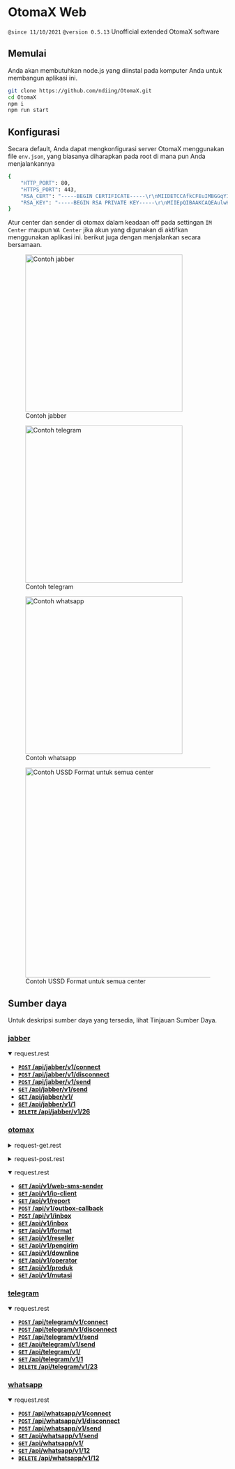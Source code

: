 # OtomaX Web
<code>@since 11/10/2021</code>
<code>@version 0.5.13</code>
Unofficial extended OtomaX software
## Memulai
Anda akan membutuhkan node.js yang diinstal pada komputer Anda untuk membangun aplikasi ini.
```bash
git clone https://github.com/ndiing/OtomaX.git
cd OtomaX
npm i
npm run start
```
## Konfigurasi
Secara default, Anda dapat mengkonfigurasi server OtomaX menggunakan file `env.json`, yang biasanya diharapkan pada root di mana pun Anda menjalankannya
```bash
{
    "HTTP_PORT": 80,
    "HTTPS_PORT": 443,
    "RSA_CERT": "-----BEGIN CERTIFICATE-----\r\nMIIDETCCAfkCFEuIMBGGqYIF/qfI4bIokhM/Wa0fMA0GCSqGSIb3DQEBCwUAMEUx\r\nCzAJBgNVBAYTAkFVMRMwEQYDVQQIDApTb21lLVN0YXRlMSEwHwYDVQQKDBhJbnRl\r\ncm5ldCBXaWRnaXRzIFB0eSBMdGQwHhcNMjExMTAxMjE1ODE4WhcNNDkwMzE4MjE1\r\nODE4WjBFMQswCQYDVQQGEwJBVTETMBEGA1UECAwKU29tZS1TdGF0ZTEhMB8GA1UE\r\nCgwYSW50ZXJuZXQgV2lkZ2l0cyBQdHkgTHRkMIIBIjANBgkqhkiG9w0BAQEFAAOC\r\nAQ8AMIIBCgKCAQEAulwHTUoSZLw35+4fAYllddDM6xEqdg70xV6xMGgkH8UmZkMV\r\nOOZ8ojPx+x3nI7Ao9K5MdKLV4XnkO2Xya07VP0PwniLiEj9/iPHJsI+vZ/FxoV0k\r\npd/GdF/IqgWhrEyMM2fQUvKisHa3Zq+m5ghr66v/7MR2u7L2jJEx9aKwoFRg4Pez\r\nH7BY9cWjwURjDyBiB+NAgXJyfr6C6nNSiuwXdgbL2qC+cxOAm59lQzsgNh+NpCEd\r\n1tdvAAKiBF6fwmmZKrXWUchNJ34KdQVdiKrQu6AAIxGNw6BBNdAVbw+33rERzM1u\r\nThFNeiYn+eAgrYR1r77gLDaPrHL3JPT2IFTTlQIDAQABMA0GCSqGSIb3DQEBCwUA\r\nA4IBAQBSi71wCBK6S1aMIo/M0r7o9qJzY0peoy1xkIZ3JyFLq5zt1s6pkfeUwng6\r\nJIRc9/mm9WgEmwmALtzlfZtZx12y4KoD2Mc2NNKHWB23e4HUg5iWr6Dhx57vWncg\r\niR9lkBIFeWhYLKzQuD7FhMDs+OPAfol2JO4c3f+ed9idQTX8rY2qPfVJO8alzRTF\r\nY4B8P+39yDAw5QGJW7CEAlfW5Tg/wlI/EThtI4tGie3nifjO07nWdJ57YTvbam4R\r\nH/6BJh37Rjg5g+lI8Weidxz+OpiEVFlUMWwSMTVSChHjjgrp43gXHJL8bFyI9IIa\r\nq34CrnEG7PW+9wAUaSYOhZ8N5qN5\r\n-----END CERTIFICATE-----\r\n",
    "RSA_KEY": "-----BEGIN RSA PRIVATE KEY-----\r\nMIIEpQIBAAKCAQEAulwHTUoSZLw35+4fAYllddDM6xEqdg70xV6xMGgkH8UmZkMV\r\nOOZ8ojPx+x3nI7Ao9K5MdKLV4XnkO2Xya07VP0PwniLiEj9/iPHJsI+vZ/FxoV0k\r\npd/GdF/IqgWhrEyMM2fQUvKisHa3Zq+m5ghr66v/7MR2u7L2jJEx9aKwoFRg4Pez\r\nH7BY9cWjwURjDyBiB+NAgXJyfr6C6nNSiuwXdgbL2qC+cxOAm59lQzsgNh+NpCEd\r\n1tdvAAKiBF6fwmmZKrXWUchNJ34KdQVdiKrQu6AAIxGNw6BBNdAVbw+33rERzM1u\r\nThFNeiYn+eAgrYR1r77gLDaPrHL3JPT2IFTTlQIDAQABAoIBAD1KWxRuUhJTXMeo\r\npwXoXDgdTefZo29kh9gJxpi3B3pzaqejVG18UG1ATEtckFJKc43VbUvG6jTX09o9\r\nMzdbnALMo2w+6L87pwQxETZCa1vyKn75lT4AlNJdVi+k3oE+Q7X8ZKWDK0KCKNta\r\n1bc9+dBupyMFkk81EqU0c4vnz9NKnUY627zNyXNM0FT2arzkxWQhCtp0LmtgrOQi\r\nj0bkFpNzBHnefP+JJRAjygFyzcQo+DpsNcwqyZrY8kyQeSOSl7df8Luh4/gwjERX\r\nWhGbsZPhCKZ29Se4wOaKYphW144NyZdtSspD+ml1xU/bJW/RFe6vTS9Hcr/ZcBhw\r\nK5l4XwECgYEA3vJUmXuoTnqrGAKRplNyaDTw+0yQuzExAFFc8DAqOGH+lIXfmPPC\r\n59ZvBySYtqo9G8GmN/9h5mgCNsdcWZoeaeLEK4Wfb6vTcbHzi02EcpOPLWYK/u1Y\r\n0lnwRLIZyQzcyBdAo95f5eC1bWfhSY/+4Jbbg3eHuTpUIC0VISfmVmECgYEA1f0U\r\nATObpaeduLDRGUm8cFjkRHPRe0HgXKcb5vUex+A0frnXXsTFS2MlFSfRVhqdh2/i\r\nWFtJ2iWF7ZuQx5H6zwFZr5nXM+Bg4bmATCyXYGsRvkq5gOiwj+jUL6C/TJ1dI/8n\r\nbbqCh4glIirNJ5tv5dEoxhKr0g9AvN0ftO4fYbUCgYEA2RzJAkcIGpUfNVybFozB\r\nJ3YXD8L6VzGKdLLHfSiKlSnpUB4nJ76LGlca/KvJBGo45GTrSDEt18GGFm6DIscR\r\nwzAQtgmEwK1mVpxjfk9ZInNMxXtQTf45t2/aqit/LOmXwEvUqUCPxz/Trt2w6YCP\r\nR4vh7d9jjyCceFEu+IDwsUECgYEA1IhGjSb3ySDgOqaLF0Wv/hmbpg0uGvCD6SIk\r\nSVBdYQFiwhbMPJjMp6JyGz/v30gR+4l5Um5gvGSWTzc6JazsYRsjO5BdOG37a1W1\r\ngnKrap0NA2XuNoVlj5kc3a0XMv38mxr5yzb6G6hx0SyXlGYCTkxd5dR3iOuTTcGF\r\nk0sKKh0CgYEAmrGW6Zm4VX1gvDH2CI96Hci7RYk5bBjrb/AHKp8Y7ha7dUPrEh+k\r\n83sM2n1gWlec3Wn5M6rYFt55HvTKKo85LQ/wv1XzqE5c1J2WBEFbiwHCuCgP1M4t\r\nXEEosqNVAqia/1mm3jFgeC4UTCoTr+c/w7+WyVxiZaW1Ahoh3z0LLMU=\r\n-----END RSA PRIVATE KEY-----\r\n"
}
```
Atur center dan sender di otomax dalam keadaan off pada settingan `IM Center` maupun `WA Center` jika akun yang digunakan di aktifkan menggunakan aplikasi ini. berikut juga dengan menjalankan secara bersamaan.
<p>
<figure>
    <img src="https://raw.githubusercontent.com/ndiing/OtomaX/main/docs/images/jabber-center.png" height="360" alt="Contoh jabber">
    <figcaption>Contoh jabber</figcaption>
</figure>
</p>
<p>
<figure>
    <img src="https://raw.githubusercontent.com/ndiing/OtomaX/main/docs/images/telegram-center.png" height="360" alt="Contoh telegram">
    <figcaption>Contoh telegram</figcaption>
</figure>
</p>
<p>
<figure>
    <img src="https://raw.githubusercontent.com/ndiing/OtomaX/main/docs/images/whatsapp-center.png" width="360" alt="Contoh whatsapp">
    <figcaption>Contoh whatsapp</figcaption>
</figure>
</p>
<p>
<figure>
    <img src="https://raw.githubusercontent.com/ndiing/OtomaX/main/docs/images/ussd-format.jpeg" height="480" alt="Contoh USSD Format untuk semua center">
    <figcaption>Contoh USSD Format untuk semua center</figcaption>
</figure>
</p>

## Sumber daya
Untuk deskripsi sumber daya yang tersedia, lihat Tinjauan Sumber Daya.
### [jabber][]

<p>
    <details open>
        <summary>request.rest</summary>
<p>

- **[<code>POST</code> /api/jabber/v1/connect](./docs/jabber/post-api-jabber-v1-connect.md)**
- **[<code>POST</code> /api/jabber/v1/disconnect](./docs/jabber/post-api-jabber-v1-disconnect.md)**
- **[<code>POST</code> /api/jabber/v1/send](./docs/jabber/post-api-jabber-v1-send.md)**
- **[<code>GET</code> /api/jabber/v1/send](./docs/jabber/get-api-jabber-v1-send.md)**
- **[<code>GET</code> /api/jabber/v1/](./docs/jabber/get-api-jabber-v1.md)**
- **[<code>GET</code> /api/jabber/v1/1](./docs/jabber/get-api-jabber-v1-1.md)**
- **[<code>DELETE</code> /api/jabber/v1/26](./docs/jabber/delete-api-jabber-v1-26.md)**

</p>
    </details>
</p>

### [otomax][]

<p>
    <details >
        <summary>request-get.rest</summary>
<p>

- **[<code>GET</code> /api/v1/aktifkan-dl](./docs/otomax/get-api-v1-aktifkan-dl.md)**
- **[<code>GET</code> /api/v1/batal-transaksi](./docs/otomax/get-api-v1-batal-transaksi.md)**
- **[<code>GET</code> /api/v1/batal-transfer-saldo](./docs/otomax/get-api-v1-batal-transfer-saldo.md)**
- **[<code>GET</code> /api/v1/cek-harga](./docs/otomax/get-api-v1-cek-harga.md)**
- **[<code>GET</code> /api/v1/cek-markup](./docs/otomax/get-api-v1-cek-markup.md)**
- **[<code>GET</code> /api/v1/cek-markup-produk](./docs/otomax/get-api-v1-cek-markup-produk.md)**
- **[<code>GET</code> /api/v1/cek-markup-produk2](./docs/otomax/get-api-v1-cek-markup-produk2.md)**
- **[<code>GET</code> /api/v1/cek-mutasi](./docs/otomax/get-api-v1-cek-mutasi.md)**
- **[<code>GET</code> /api/v1/cek-mutasi2](./docs/otomax/get-api-v1-cek-mutasi2.md)**
- **[<code>GET</code> /api/v1/cek-oid](./docs/otomax/get-api-v1-cek-oid.md)**
- **[<code>GET</code> /api/v1/cek-saldo](./docs/otomax/get-api-v1-cek-saldo.md)**
- **[<code>GET</code> /api/v1/cek-saldo-dl](./docs/otomax/get-api-v1-cek-saldo-dl.md)**
- **[<code>GET</code> /api/v1/cek-status-transaksi](./docs/otomax/get-api-v1-cek-status-transaksi.md)**
- **[<code>GET</code> /api/v1/cek-status-transaksi2](./docs/otomax/get-api-v1-cek-status-transaksi2.md)**
- **[<code>GET</code> /api/v1/cek-status-transaksi3](./docs/otomax/get-api-v1-cek-status-transaksi3.md)**
- **[<code>GET</code> /api/v1/cek-transaksi-akhir](./docs/otomax/get-api-v1-cek-transaksi-akhir.md)**
- **[<code>GET</code> /api/v1/daftar-dl](./docs/otomax/get-api-v1-daftar-dl.md)**
- **[<code>GET</code> /api/v1/daftar-dl2](./docs/otomax/get-api-v1-daftar-dl2.md)**
- **[<code>GET</code> /api/v1/daftar-dl3](./docs/otomax/get-api-v1-daftar-dl3.md)**
- **[<code>GET</code> /api/v1/daftar-non-member](./docs/otomax/get-api-v1-daftar-non-member.md)**
- **[<code>GET</code> /api/v1/hapus-gtalk](./docs/otomax/get-api-v1-hapus-gtalk.md)**
- **[<code>GET</code> /api/v1/hapus-gtalk2](./docs/otomax/get-api-v1-hapus-gtalk2.md)**
- **[<code>GET</code> /api/v1/hapus-markup-produk](./docs/otomax/get-api-v1-hapus-markup-produk.md)**
- **[<code>GET</code> /api/v1/hapus-markup-produk2](./docs/otomax/get-api-v1-hapus-markup-produk2.md)**
- **[<code>GET</code> /api/v1/hapus-markup-produk3](./docs/otomax/get-api-v1-hapus-markup-produk3.md)**
- **[<code>GET</code> /api/v1/hapus-nomor](./docs/otomax/get-api-v1-hapus-nomor.md)**
- **[<code>GET</code> /api/v1/hapus-nomor2](./docs/otomax/get-api-v1-hapus-nomor2.md)**
- **[<code>GET</code> /api/v1/hapus-wa](./docs/otomax/get-api-v1-hapus-wa.md)**
- **[<code>GET</code> /api/v1/hapus-ym](./docs/otomax/get-api-v1-hapus-ym.md)**
- **[<code>GET</code> /api/v1/hapus-ym2](./docs/otomax/get-api-v1-hapus-ym2.md)**
- **[<code>GET</code> /api/v1/laporan-mutasi](./docs/otomax/get-api-v1-laporan-mutasi.md)**
- **[<code>GET</code> /api/v1/laporan-transaksi](./docs/otomax/get-api-v1-laporan-transaksi.md)**
- **[<code>GET</code> /api/v1/lihat-hadiah-poin](./docs/otomax/get-api-v1-lihat-hadiah-poin.md)**
- **[<code>GET</code> /api/v1/list-dl](./docs/otomax/get-api-v1-list-dl.md)**
- **[<code>GET</code> /api/v1/list-dl2](./docs/otomax/get-api-v1-list-dl2.md)**
- **[<code>GET</code> /api/v1/list-pengirim](./docs/otomax/get-api-v1-list-pengirim.md)**
- **[<code>GET</code> /api/v1/list-pengirim-gtalk](./docs/otomax/get-api-v1-list-pengirim-gtalk.md)**
- **[<code>GET</code> /api/v1/list-pengirim-gtalk2](./docs/otomax/get-api-v1-list-pengirim-gtalk2.md)**
- **[<code>GET</code> /api/v1/list-pengirim-sms](./docs/otomax/get-api-v1-list-pengirim-sms.md)**
- **[<code>GET</code> /api/v1/list-pengirim-sms2](./docs/otomax/get-api-v1-list-pengirim-sms2.md)**
- **[<code>GET</code> /api/v1/list-pengirim-ym](./docs/otomax/get-api-v1-list-pengirim-ym.md)**
- **[<code>GET</code> /api/v1/list-pengirim-ym2](./docs/otomax/get-api-v1-list-pengirim-ym2.md)**
- **[<code>GET</code> /api/v1/non-aktifkan-dl](./docs/otomax/get-api-v1-non-aktifkan-dl.md)**
- **[<code>GET</code> /api/v1/reset-pin](./docs/otomax/get-api-v1-reset-pin.md)**
- **[<code>GET</code> /api/v1/tambah-gtalk](./docs/otomax/get-api-v1-tambah-gtalk.md)**
- **[<code>GET</code> /api/v1/tambah-gtalk2](./docs/otomax/get-api-v1-tambah-gtalk2.md)**
- **[<code>GET</code> /api/v1/tambah-nomor](./docs/otomax/get-api-v1-tambah-nomor.md)**
- **[<code>GET</code> /api/v1/tambah-nomor2](./docs/otomax/get-api-v1-tambah-nomor2.md)**
- **[<code>GET</code> /api/v1/tambah-wa](./docs/otomax/get-api-v1-tambah-wa.md)**
- **[<code>GET</code> /api/v1/tambah-ym](./docs/otomax/get-api-v1-tambah-ym.md)**
- **[<code>GET</code> /api/v1/tambah-ym2](./docs/otomax/get-api-v1-tambah-ym2.md)**
- **[<code>GET</code> /api/v1/tiket-deposit](./docs/otomax/get-api-v1-tiket-deposit.md)**
- **[<code>GET</code> /api/v1/transaksi](./docs/otomax/get-api-v1-transaksi.md)**
- **[<code>GET</code> /api/v1/transaksi10](./docs/otomax/get-api-v1-transaksi10.md)**
- **[<code>GET</code> /api/v1/transaksi11](./docs/otomax/get-api-v1-transaksi11.md)**
- **[<code>GET</code> /api/v1/transaksi12](./docs/otomax/get-api-v1-transaksi12.md)**
- **[<code>GET</code> /api/v1/transaksi13](./docs/otomax/get-api-v1-transaksi13.md)**
- **[<code>GET</code> /api/v1/transaksi14](./docs/otomax/get-api-v1-transaksi14.md)**
- **[<code>GET</code> /api/v1/transaksi15](./docs/otomax/get-api-v1-transaksi15.md)**
- **[<code>GET</code> /api/v1/transaksi16](./docs/otomax/get-api-v1-transaksi16.md)**
- **[<code>GET</code> /api/v1/transaksi17](./docs/otomax/get-api-v1-transaksi17.md)**
- **[<code>GET</code> /api/v1/transaksi18](./docs/otomax/get-api-v1-transaksi18.md)**
- **[<code>GET</code> /api/v1/transaksi19](./docs/otomax/get-api-v1-transaksi19.md)**
- **[<code>GET</code> /api/v1/transaksi2](./docs/otomax/get-api-v1-transaksi2.md)**
- **[<code>GET</code> /api/v1/transaksi20](./docs/otomax/get-api-v1-transaksi20.md)**
- **[<code>GET</code> /api/v1/transaksi21](./docs/otomax/get-api-v1-transaksi21.md)**
- **[<code>GET</code> /api/v1/transaksi22](./docs/otomax/get-api-v1-transaksi22.md)**
- **[<code>GET</code> /api/v1/transaksi23](./docs/otomax/get-api-v1-transaksi23.md)**
- **[<code>GET</code> /api/v1/transaksi24](./docs/otomax/get-api-v1-transaksi24.md)**
- **[<code>GET</code> /api/v1/transaksi25](./docs/otomax/get-api-v1-transaksi25.md)**
- **[<code>GET</code> /api/v1/transaksi26](./docs/otomax/get-api-v1-transaksi26.md)**
- **[<code>GET</code> /api/v1/transaksi27](./docs/otomax/get-api-v1-transaksi27.md)**
- **[<code>GET</code> /api/v1/transaksi28](./docs/otomax/get-api-v1-transaksi28.md)**
- **[<code>GET</code> /api/v1/transaksi29](./docs/otomax/get-api-v1-transaksi29.md)**
- **[<code>GET</code> /api/v1/transaksi3](./docs/otomax/get-api-v1-transaksi3.md)**
- **[<code>GET</code> /api/v1/transaksi4](./docs/otomax/get-api-v1-transaksi4.md)**
- **[<code>GET</code> /api/v1/transaksi5](./docs/otomax/get-api-v1-transaksi5.md)**
- **[<code>GET</code> /api/v1/transaksi6](./docs/otomax/get-api-v1-transaksi6.md)**
- **[<code>GET</code> /api/v1/transaksi7](./docs/otomax/get-api-v1-transaksi7.md)**
- **[<code>GET</code> /api/v1/transaksi8](./docs/otomax/get-api-v1-transaksi8.md)**
- **[<code>GET</code> /api/v1/transaksi9](./docs/otomax/get-api-v1-transaksi9.md)**
- **[<code>GET</code> /api/v1/transaksi-bebas-dobel](./docs/otomax/get-api-v1-transaksi-bebas-dobel.md)**
- **[<code>GET</code> /api/v1/transfer-saldo](./docs/otomax/get-api-v1-transfer-saldo.md)**
- **[<code>GET</code> /api/v1/transfer-saldo-lintas](./docs/otomax/get-api-v1-transfer-saldo-lintas.md)**
- **[<code>GET</code> /api/v1/tukar-komisi](./docs/otomax/get-api-v1-tukar-komisi.md)**
- **[<code>GET</code> /api/v1/tukar-komisi2](./docs/otomax/get-api-v1-tukar-komisi2.md)**
- **[<code>GET</code> /api/v1/tukar-poin](./docs/otomax/get-api-v1-tukar-poin.md)**
- **[<code>GET</code> /api/v1/ubah-alamat-ip](./docs/otomax/get-api-v1-ubah-alamat-ip.md)**
- **[<code>GET</code> /api/v1/ubah-level](./docs/otomax/get-api-v1-ubah-level.md)**
- **[<code>GET</code> /api/v1/ubah-markup](./docs/otomax/get-api-v1-ubah-markup.md)**
- **[<code>GET</code> /api/v1/ubah-markup-produk](./docs/otomax/get-api-v1-ubah-markup-produk.md)**
- **[<code>GET</code> /api/v1/ubah-markup-produk2](./docs/otomax/get-api-v1-ubah-markup-produk2.md)**
- **[<code>GET</code> /api/v1/ubah-nama](./docs/otomax/get-api-v1-ubah-nama.md)**
- **[<code>GET</code> /api/v1/ubah-oid](./docs/otomax/get-api-v1-ubah-oid.md)**
- **[<code>GET</code> /api/v1/ubah-password-ip](./docs/otomax/get-api-v1-ubah-password-ip.md)**
- **[<code>GET</code> /api/v1/ubah-pin](./docs/otomax/get-api-v1-ubah-pin.md)**
- **[<code>GET</code> /api/v1/ubah-report-url](./docs/otomax/get-api-v1-ubah-report-url.md)**

</p>
    </details>
</p>


<p>
    <details >
        <summary>request-post.rest</summary>
<p>

- **[<code>POST</code> /api/v1/cek-saldo-dl](./docs/otomax/post-api-v1-cek-saldo-dl.md)**
- **[<code>POST</code> /api/v1/transaksi](./docs/otomax/post-api-v1-transaksi.md)**
- **[<code>POST</code> /api/v1/transaksi14](./docs/otomax/post-api-v1-transaksi14.md)**
- **[<code>POST</code> /api/v1/cek-saldo](./docs/otomax/post-api-v1-cek-saldo.md)**
- **[<code>POST</code> /api/v1/ubah-alamat-ip](./docs/otomax/post-api-v1-ubah-alamat-ip.md)**
- **[<code>POST</code> /api/v1/laporan-transaksi](./docs/otomax/post-api-v1-laporan-transaksi.md)**
- **[<code>POST</code> /api/v1/cek-harga](./docs/otomax/post-api-v1-cek-harga.md)**
- **[<code>POST</code> /api/v1/ubah-pin](./docs/otomax/post-api-v1-ubah-pin.md)**
- **[<code>POST</code> /api/v1/aktifkan-dl](./docs/otomax/post-api-v1-aktifkan-dl.md)**
- **[<code>POST</code> /api/v1/list-pengirim-sms2](./docs/otomax/post-api-v1-list-pengirim-sms2.md)**
- **[<code>POST</code> /api/v1/transfer-saldo](./docs/otomax/post-api-v1-transfer-saldo.md)**
- **[<code>POST</code> /api/v1/batal-transaksi](./docs/otomax/post-api-v1-batal-transaksi.md)**
- **[<code>POST</code> /api/v1/list-pengirim-sms](./docs/otomax/post-api-v1-list-pengirim-sms.md)**
- **[<code>POST</code> /api/v1/tiket-deposit](./docs/otomax/post-api-v1-tiket-deposit.md)**
- **[<code>POST</code> /api/v1/list-dl](./docs/otomax/post-api-v1-list-dl.md)**
- **[<code>POST</code> /api/v1/cek-status-transaksi](./docs/otomax/post-api-v1-cek-status-transaksi.md)**
- **[<code>POST</code> /api/v1/tukar-poin](./docs/otomax/post-api-v1-tukar-poin.md)**
- **[<code>POST</code> /api/v1/daftar-non-member](./docs/otomax/post-api-v1-daftar-non-member.md)**
- **[<code>POST</code> /api/v1/batal-transfer-saldo](./docs/otomax/post-api-v1-batal-transfer-saldo.md)**
- **[<code>POST</code> /api/v1/cek-markup](./docs/otomax/post-api-v1-cek-markup.md)**
- **[<code>POST</code> /api/v1/cek-markup-produk](./docs/otomax/post-api-v1-cek-markup-produk.md)**
- **[<code>POST</code> /api/v1/cek-markup-produk2](./docs/otomax/post-api-v1-cek-markup-produk2.md)**
- **[<code>POST</code> /api/v1/cek-mutasi](./docs/otomax/post-api-v1-cek-mutasi.md)**
- **[<code>POST</code> /api/v1/cek-mutasi2](./docs/otomax/post-api-v1-cek-mutasi2.md)**
- **[<code>POST</code> /api/v1/cek-oid](./docs/otomax/post-api-v1-cek-oid.md)**
- **[<code>POST</code> /api/v1/cek-status-transaksi2](./docs/otomax/post-api-v1-cek-status-transaksi2.md)**
- **[<code>POST</code> /api/v1/cek-status-transaksi3](./docs/otomax/post-api-v1-cek-status-transaksi3.md)**
- **[<code>POST</code> /api/v1/cek-transaksi-akhir](./docs/otomax/post-api-v1-cek-transaksi-akhir.md)**
- **[<code>POST</code> /api/v1/daftar-dl](./docs/otomax/post-api-v1-daftar-dl.md)**
- **[<code>POST</code> /api/v1/daftar-dl2](./docs/otomax/post-api-v1-daftar-dl2.md)**
- **[<code>POST</code> /api/v1/daftar-dl3](./docs/otomax/post-api-v1-daftar-dl3.md)**
- **[<code>POST</code> /api/v1/hapus-gtalk](./docs/otomax/post-api-v1-hapus-gtalk.md)**
- **[<code>POST</code> /api/v1/hapus-gtalk2](./docs/otomax/post-api-v1-hapus-gtalk2.md)**
- **[<code>POST</code> /api/v1/hapus-markup-produk](./docs/otomax/post-api-v1-hapus-markup-produk.md)**
- **[<code>POST</code> /api/v1/hapus-markup-produk2](./docs/otomax/post-api-v1-hapus-markup-produk2.md)**
- **[<code>POST</code> /api/v1/hapus-markup-produk3](./docs/otomax/post-api-v1-hapus-markup-produk3.md)**
- **[<code>POST</code> /api/v1/hapus-nomor](./docs/otomax/post-api-v1-hapus-nomor.md)**
- **[<code>POST</code> /api/v1/hapus-nomor2](./docs/otomax/post-api-v1-hapus-nomor2.md)**
- **[<code>POST</code> /api/v1/hapus-wa](./docs/otomax/post-api-v1-hapus-wa.md)**
- **[<code>POST</code> /api/v1/hapus-ym](./docs/otomax/post-api-v1-hapus-ym.md)**
- **[<code>POST</code> /api/v1/hapus-ym2](./docs/otomax/post-api-v1-hapus-ym2.md)**
- **[<code>POST</code> /api/v1/laporan-mutasi](./docs/otomax/post-api-v1-laporan-mutasi.md)**
- **[<code>POST</code> /api/v1/lihat-hadiah-poin](./docs/otomax/post-api-v1-lihat-hadiah-poin.md)**
- **[<code>POST</code> /api/v1/list-dl2](./docs/otomax/post-api-v1-list-dl2.md)**
- **[<code>POST</code> /api/v1/list-pengirim](./docs/otomax/post-api-v1-list-pengirim.md)**
- **[<code>POST</code> /api/v1/list-pengirim-gtalk](./docs/otomax/post-api-v1-list-pengirim-gtalk.md)**
- **[<code>POST</code> /api/v1/list-pengirim-gtalk2](./docs/otomax/post-api-v1-list-pengirim-gtalk2.md)**
- **[<code>POST</code> /api/v1/list-pengirim-ym](./docs/otomax/post-api-v1-list-pengirim-ym.md)**
- **[<code>POST</code> /api/v1/list-pengirim-ym2](./docs/otomax/post-api-v1-list-pengirim-ym2.md)**
- **[<code>POST</code> /api/v1/non-aktifkan-dl](./docs/otomax/post-api-v1-non-aktifkan-dl.md)**
- **[<code>POST</code> /api/v1/reset-pin](./docs/otomax/post-api-v1-reset-pin.md)**
- **[<code>POST</code> /api/v1/tambah-gtalk](./docs/otomax/post-api-v1-tambah-gtalk.md)**
- **[<code>POST</code> /api/v1/tambah-gtalk2](./docs/otomax/post-api-v1-tambah-gtalk2.md)**
- **[<code>POST</code> /api/v1/tambah-nomor](./docs/otomax/post-api-v1-tambah-nomor.md)**
- **[<code>POST</code> /api/v1/tambah-nomor2](./docs/otomax/post-api-v1-tambah-nomor2.md)**
- **[<code>POST</code> /api/v1/tambah-wa](./docs/otomax/post-api-v1-tambah-wa.md)**
- **[<code>POST</code> /api/v1/tambah-ym](./docs/otomax/post-api-v1-tambah-ym.md)**
- **[<code>POST</code> /api/v1/tambah-ym2](./docs/otomax/post-api-v1-tambah-ym2.md)**
- **[<code>POST</code> /api/v1/transaksi10](./docs/otomax/post-api-v1-transaksi10.md)**
- **[<code>POST</code> /api/v1/transaksi11](./docs/otomax/post-api-v1-transaksi11.md)**
- **[<code>POST</code> /api/v1/transaksi12](./docs/otomax/post-api-v1-transaksi12.md)**
- **[<code>POST</code> /api/v1/transaksi13](./docs/otomax/post-api-v1-transaksi13.md)**
- **[<code>POST</code> /api/v1/transaksi15](./docs/otomax/post-api-v1-transaksi15.md)**
- **[<code>POST</code> /api/v1/transaksi16](./docs/otomax/post-api-v1-transaksi16.md)**
- **[<code>POST</code> /api/v1/transaksi17](./docs/otomax/post-api-v1-transaksi17.md)**
- **[<code>POST</code> /api/v1/transaksi18](./docs/otomax/post-api-v1-transaksi18.md)**
- **[<code>POST</code> /api/v1/transaksi19](./docs/otomax/post-api-v1-transaksi19.md)**
- **[<code>POST</code> /api/v1/transaksi2](./docs/otomax/post-api-v1-transaksi2.md)**
- **[<code>POST</code> /api/v1/transaksi20](./docs/otomax/post-api-v1-transaksi20.md)**
- **[<code>POST</code> /api/v1/transaksi21](./docs/otomax/post-api-v1-transaksi21.md)**
- **[<code>POST</code> /api/v1/transaksi22](./docs/otomax/post-api-v1-transaksi22.md)**
- **[<code>POST</code> /api/v1/transaksi23](./docs/otomax/post-api-v1-transaksi23.md)**
- **[<code>POST</code> /api/v1/transaksi24](./docs/otomax/post-api-v1-transaksi24.md)**
- **[<code>POST</code> /api/v1/transaksi25](./docs/otomax/post-api-v1-transaksi25.md)**
- **[<code>POST</code> /api/v1/transaksi26](./docs/otomax/post-api-v1-transaksi26.md)**
- **[<code>POST</code> /api/v1/transaksi27](./docs/otomax/post-api-v1-transaksi27.md)**
- **[<code>POST</code> /api/v1/transaksi28](./docs/otomax/post-api-v1-transaksi28.md)**
- **[<code>POST</code> /api/v1/transaksi29](./docs/otomax/post-api-v1-transaksi29.md)**
- **[<code>POST</code> /api/v1/transaksi3](./docs/otomax/post-api-v1-transaksi3.md)**
- **[<code>POST</code> /api/v1/transaksi4](./docs/otomax/post-api-v1-transaksi4.md)**
- **[<code>POST</code> /api/v1/transaksi5](./docs/otomax/post-api-v1-transaksi5.md)**
- **[<code>POST</code> /api/v1/transaksi6](./docs/otomax/post-api-v1-transaksi6.md)**
- **[<code>POST</code> /api/v1/transaksi7](./docs/otomax/post-api-v1-transaksi7.md)**
- **[<code>POST</code> /api/v1/transaksi8](./docs/otomax/post-api-v1-transaksi8.md)**
- **[<code>POST</code> /api/v1/transaksi9](./docs/otomax/post-api-v1-transaksi9.md)**
- **[<code>POST</code> /api/v1/transaksi-bebas-dobel](./docs/otomax/post-api-v1-transaksi-bebas-dobel.md)**
- **[<code>POST</code> /api/v1/transfer-saldo-lintas](./docs/otomax/post-api-v1-transfer-saldo-lintas.md)**
- **[<code>POST</code> /api/v1/tukar-komisi](./docs/otomax/post-api-v1-tukar-komisi.md)**
- **[<code>POST</code> /api/v1/tukar-komisi2](./docs/otomax/post-api-v1-tukar-komisi2.md)**
- **[<code>POST</code> /api/v1/ubah-level](./docs/otomax/post-api-v1-ubah-level.md)**
- **[<code>POST</code> /api/v1/ubah-markup](./docs/otomax/post-api-v1-ubah-markup.md)**
- **[<code>POST</code> /api/v1/ubah-markup-produk](./docs/otomax/post-api-v1-ubah-markup-produk.md)**
- **[<code>POST</code> /api/v1/ubah-markup-produk2](./docs/otomax/post-api-v1-ubah-markup-produk2.md)**
- **[<code>POST</code> /api/v1/ubah-nama](./docs/otomax/post-api-v1-ubah-nama.md)**
- **[<code>POST</code> /api/v1/ubah-oid](./docs/otomax/post-api-v1-ubah-oid.md)**
- **[<code>POST</code> /api/v1/ubah-password-ip](./docs/otomax/post-api-v1-ubah-password-ip.md)**
- **[<code>POST</code> /api/v1/ubah-report-url](./docs/otomax/post-api-v1-ubah-report-url.md)**

</p>
    </details>
</p>


<p>
    <details open>
        <summary>request.rest</summary>
<p>

- **[<code>GET</code> /api/v1/web-sms-sender](./docs/otomax/get-api-v1-web-sms-sender.md)**
- **[<code>GET</code> /api/v1/ip-client](./docs/otomax/get-api-v1-ip-client.md)**
- **[<code>GET</code> /api/v1/report](./docs/otomax/get-api-v1-report.md)**
- **[<code>POST</code> /api/v1/outbox-callback](./docs/otomax/post-api-v1-outbox-callback.md)**
- **[<code>POST</code> /api/v1/inbox](./docs/otomax/post-api-v1-inbox.md)**
- **[<code>GET</code> /api/v1/inbox](./docs/otomax/get-api-v1-inbox.md)**
- **[<code>GET</code> /api/v1/format](./docs/otomax/get-api-v1-format.md)**
- **[<code>GET</code> /api/v1/reseller](./docs/otomax/get-api-v1-reseller.md)**
- **[<code>GET</code> /api/v1/pengirim](./docs/otomax/get-api-v1-pengirim.md)**
- **[<code>GET</code> /api/v1/downline](./docs/otomax/get-api-v1-downline.md)**
- **[<code>GET</code> /api/v1/operator](./docs/otomax/get-api-v1-operator.md)**
- **[<code>GET</code> /api/v1/produk](./docs/otomax/get-api-v1-produk.md)**
- **[<code>GET</code> /api/v1/mutasi](./docs/otomax/get-api-v1-mutasi.md)**

</p>
    </details>
</p>

### [telegram][]

<p>
    <details open>
        <summary>request.rest</summary>
<p>

- **[<code>POST</code> /api/telegram/v1/connect](./docs/telegram/post-api-telegram-v1-connect.md)**
- **[<code>POST</code> /api/telegram/v1/disconnect](./docs/telegram/post-api-telegram-v1-disconnect.md)**
- **[<code>POST</code> /api/telegram/v1/send](./docs/telegram/post-api-telegram-v1-send.md)**
- **[<code>GET</code> /api/telegram/v1/send](./docs/telegram/get-api-telegram-v1-send.md)**
- **[<code>GET</code> /api/telegram/v1/](./docs/telegram/get-api-telegram-v1.md)**
- **[<code>GET</code> /api/telegram/v1/1](./docs/telegram/get-api-telegram-v1-1.md)**
- **[<code>DELETE</code> /api/telegram/v1/23](./docs/telegram/delete-api-telegram-v1-23.md)**

</p>
    </details>
</p>

### [whatsapp][]

<p>
    <details open>
        <summary>request.rest</summary>
<p>

- **[<code>POST</code> /api/whatsapp/v1/connect](./docs/whatsapp/post-api-whatsapp-v1-connect.md)**
- **[<code>POST</code> /api/whatsapp/v1/disconnect](./docs/whatsapp/post-api-whatsapp-v1-disconnect.md)**
- **[<code>POST</code> /api/whatsapp/v1/send](./docs/whatsapp/post-api-whatsapp-v1-send.md)**
- **[<code>GET</code> /api/whatsapp/v1/send](./docs/whatsapp/get-api-whatsapp-v1-send.md)**
- **[<code>GET</code> /api/whatsapp/v1/](./docs/whatsapp/get-api-whatsapp-v1.md)**
- **[<code>GET</code> /api/whatsapp/v1/12](./docs/whatsapp/get-api-whatsapp-v1-12.md)**
- **[<code>DELETE</code> /api/whatsapp/v1/12](./docs/whatsapp/delete-api-whatsapp-v1-12.md)**

</p>
    </details>
</p>


[api.js]: https://raw.githubusercontent.com/ndiing/OtomaX/main/api/api.js/request.rest
[jabber]: https://raw.githubusercontent.com/ndiing/OtomaX/main/api/jabber/request.rest
[otomax]: https://raw.githubusercontent.com/ndiing/OtomaX/main/api/otomax/request.rest
[telegram]: https://raw.githubusercontent.com/ndiing/OtomaX/main/api/telegram/request.rest
[whatsapp]: https://raw.githubusercontent.com/ndiing/OtomaX/main/api/whatsapp/request.rest
